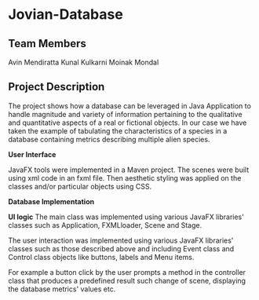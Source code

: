# Jovian-Database

## Team Members
Avin Mendiratta 
Kunal Kulkarni 
Moinak Mondal 

## Project Description
The project shows how a database can be leveraged in Java Application to handle magnitude and variety of information pertaining to the qualitative and quantitative  aspects of a real or fictional objects. 
In our case we have taken the example of tabulating the characteristics of a species in a database containing metrics describing multiple alien species.

**User Interface**

JavaFX tools were implemented in a Maven project. The scenes were built using xml code in an fxml file. 
Then aesthetic styling was applied on the classes and/or particular objects using CSS.

**Database Implementation**

**UI logic**
The main class was implemented using various JavaFX libraries' classes such as Application, FXMLloader, Scene and Stage. 

The user interaction was implemented using various JavaFX libraries' classes such as those described above and including Event class and Control class objects like buttons, labels and Menu items. 

For example a button click by the user prompts a method in the controller class that produces a predefined result such change of scene, displaying the database metrics' values etc. 

